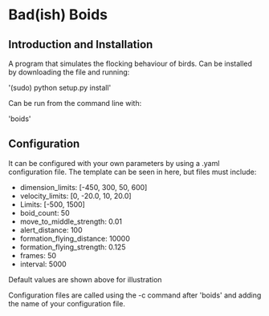# Bad(ish) Boids

## Introduction and Installation

A program that simulates the flocking behaviour of birds. Can be installed by downloading the file and running:

'(sudo) python setup.py install'

Can be run from the command line with:

'boids'

## Configuration

It can be configured with your own parameters by using a .yaml configuration file. The template can be seen in here, but files must include:

* dimension_limits: [-450, 300, 50, 600]
* velocity_limits:  [0, -20.0, 10, 20.0]
* Limits: [-500, 1500]
* boid_count: 50
* move_to_middle_strength: 0.01
* alert_distance: 100
* formation_flying_distance: 10000
* formation_flying_strength: 0.125
* frames: 50
* interval: 5000

Default values are shown above for illustration

Configuration files are called using the -c command after 'boids' and adding the name of your configuration file.
